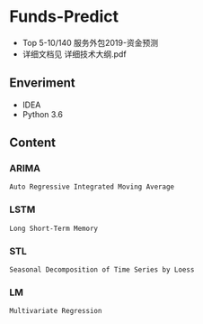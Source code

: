 # Funds-Predict
- Top 5-10/140 服务外包2019-资金预测
- 详细文档见 详细技术大纲.pdf
## Enveriment
- IDEA
- Python 3.6
## Content
### ARIMA    
    Auto Regressive Integrated Moving Average
### LSTM
    Long Short-Term Memory
### STL
    Seasonal Decomposition of Time Series by Loess 
### LM
    Multivariate Regression


